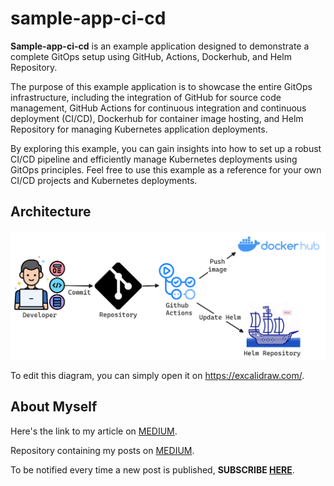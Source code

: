 # sample-app-ci-cd

**Sample-app-ci-cd** is an example application designed to demonstrate a complete GitOps setup using GitHub, Actions, Dockerhub, and Helm Repository.

The purpose of this example application is to showcase the entire GitOps infrastructure, including the integration of GitHub for source code management, GitHub Actions for continuous integration and continuous deployment (CI/CD), Dockerhub for container image hosting, and Helm Repository for managing Kubernetes application deployments.

By exploring this example, you can gain insights into how to set up a robust CI/CD pipeline and efficiently manage Kubernetes deployments using GitOps principles. Feel free to use this example as a reference for your own CI/CD projects and Kubernetes deployments.

## Architecture

![architecture](/docs/diagram.png)

To edit this diagram, you can simply open it on https://excalidraw.com/.

## About Myself

Here's the link to my article on [MEDIUM](https://medium.com/@eduardo854/building-your-gitops-pipeline-with-github-actions-dockerhub-and-helm-repository-553c4873116e).

Repository containing my posts on [MEDIUM](https://medium.com/@eduardo854).

To be notified every time a new post is published, **SUBSCRIBE [HERE](https://medium.com/@eduardo854/subscribe)**.
